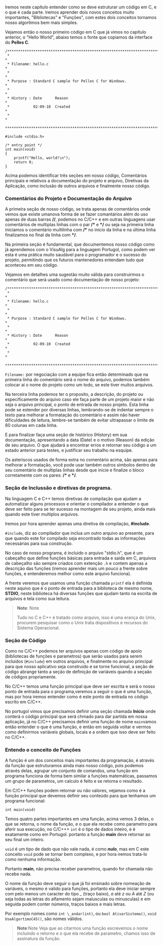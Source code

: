Iremos neste capítulo entender como se deve estruturar um código em C, e o que é cada parte. Iremos aprender dois novos conceitos muito importantes, "Bibliotecas" e "Funções", com estes dois conceitos tornamos nosso algortimos bem mais simples.

Vejamos então o nosso primeiro código em C que já vimos no capítulo anterior, o "Hello World", abaixo temos o fonte que copiamos da interface do **Pelles C**.

```
/****************************************************************************
 *                                                                          *
 * Filename: hello.c                                                        *
 *                                                                          *
 * Purpose : Standard C sample for Pelles C for Windows.                    *
 *                                                                          *
 * History : Date      Reason                                               *
 *           02-09-10  Created                                              *
 *                                                                          *
 ****************************************************************************/

#include <stdio.h>

/* entry point */
int main(void)
{
    printf("Hello, world!\n");
    return 0;
}
```

Acima podemos identificar três seções em nosso código, Comentários principais e relativos a documentação do projeto e arquivo, Diretivas da Aplicação, como inclusão de outros arquivos e finalmente nosso código.

### Comentários do Projeto e Documentação do Arquivo

A primeira seção de nosso código, se trata apenas de comentários onde vemos que existe umanova forma de se fazer comantários além do uso apenas de duas barras **//**, podemos no C/C++ e em outras linguagens usar comentários de multiplas linhas com o par **/\*** e **\*/** ou seja na primeira linha iniciamos o comentário multilinha com **/\*** no inicio da linha e na última linha finalizamos no final da linha com **\*/**.

Na primeira seção é fundamental, que documentemos nosso código como já aprendemos com o VisuAlg para a linguagem Portugol, como podem ver esta é uma prática muito saudável para o programador e o sucesso do projeto, permitindo que os futuros mantenedores entendam tudo que aconteceu em seu código.

Vejamos em detalhes uma sugestão muito válida para construirmos o comentário que será usado como documentação de nosso projeto:

```
/****************************************************************************
 *                                                                          *
 * Filename: hello.c                                                        *
 *                                                                          *
 * Purpose : Standard C sample for Pelles C for Windows.                    *
 *                                                                          *
 * History : Date      Reason                                               *
 *           02-09-10  Created                                              *
 *                                                                          *
 ****************************************************************************/
```

`Filename:` por negociação com a equipe fica então determinado que na primeira linha do comentário será o nome do arquivo, podemos também colocar ai o nome do projeto como um todo, se este tiver muitos arquivos.

Na terceira linha podemos ter o proposito, a descrição, do projeto ou especificamente do arquivo caso ele faça parte de um projeto maior e não seja o arquivo principal, o ponto de entrada de nosso projeto. Esta linha pode se estender por diversas linhas, lembrando-se de indentar sempre o texto para melhorar a formatação do comentário e assim não haver dificuldades de leitura, lembre-se também de evitar ultrapassar o limite de 80 colunas em cada linha.

E para finalizar faça uma seção de histórico (History) em sua documentação, apresentando a data (Date) e o motivo (Reason) da edição de seu arquivo. O que ajudará a encontrar erros e retornar seu código a um estado anterior para testes, e justificar seu trabalho na esquipe.

Os asteriscos usados de forma extra no comentário acima, são apenas para melhorar a formatação, você pode usar também outros simbolos dentro de seu comentário de multiplas linhas desde que inicie e finalize o bloco corretamente com os pares: **/\*** e **\*/**.

### Seção de Inclussão e diretivas de programa.

Na linguagem C e C++ temos diretivas de compilação que ajudam a automatizar alguns processos e orientar o compilador a entender o que deve ser feito para se ter sucesso na montagem de seu projeto, ainda mais quando este tiver multiplos arquivos.

Iremos por hora aprender apenas uma diretiva de compilação, **#include**.

`#include`, diz ao compilador que inclua um outro arquivo ao presente, para que quando este for compilado seja encontrado todas as informações necessárias para sua construção.

No caso de nosso programa, é incluido o arquivo "stdio.h", que é um cabeçalho que define funções básicas para entrada e saida em C, arquivos de cabeçalho são sempre criados com extenção `.h` e contem apenas a descrição das funções (iremos aprender mais um pouco a frente sobre funções, e entenderemos melhor como este arquivo funciona).

A frente veremos que usamos uma função chamada `printf` ela é definida neste aquivo que é o ponto de entrada para a biblioteca de mesmo nome, **STDIO**, neste biblioteca há diversas funções que ajudam tanto na escrita de arquivos e tela como sua leitura.

> **Note**: Note
> 
> Tudo no C e C++ é tratado como arquivo, isso é uma erança do Unix, procurem pesquisar como o Unix trata dispositivos e recursos do Sistema Operacional.

### Seção de Código

Como no C/C++ podemos ter arquivos apenas com código de apoio (bibliotecas de funções e parametros) que serão usados para serem incluidos (`#include`) em outros arquivos, e finalmente no arquivo principal para que nosso aplicativo seja construido e se torne funcional, a seção de código abrange tanto a seção de definição de variáveis quando a seçaão de códigos propriamente.

No C/C++ temos uma função principal que deve ser escrita e será o nosso ponto de entrada para o programa,veremos a seguir o que é uma função, mas por hora iremos entender como é este ponto de entrada no código escrito em C/C++.

No portugol vimos que precisamos definir uma seção chamada **Inicio** onde conterá o código principal que será chmado para dar partida em nossa aplicação, já no C/C++ precisamos definir uma função de nome `main`vamos então entender o que é uma função, e então em seguida voltar e vermos como definirmos variáveis globais, locais e a ordem que isso deve ser feito no C/C++.

### Entendo o conceito de Funções

A função é um dos conceitos mais importantes da programação, é através da função que estruturamos ainda mais nosso código, pois podemos através delas, agrupar um conjunto de comandos, uma função em programa funciona de forma bem similar a funções matemáticas, passamos um grupo de parametros, um calculo é feito e se retorna o resultado.

Em C/C++ funções podem retornar ou não valores, vejamos como é a função principal que devemos definir seu conteúdo para que tenhamos um programa funcional:

```
int main(void)
```

Temos quatro partes importantes em uma função, acima vemos 3 delas, o que se retorna, o nome da função, e o que ela recebe como parametro para aferir sua execução, no C/C+++ `int` é o tipo de dados inteiro, e é exatamente como em Portugol. portanto a função **main** deve retornar ao seu final um inteiro.

`void` é um tipo de dado que não vale nada, é como ***nulo***, mas em C este conceito `void` pode se tornar bem complexo, e por hora iremos trata-lo como nenhuma informação.

Portanto **main**, não precisa receber parametros, quando for chamada não recebe nada.

O nome da função deve seguir o que já foi ensinado sobre nomeação de variáveis, o mesmo é valido para funções, portanto ela deve iniciar sempre com pelo menos um caracter do tipo *\_* (traço baixo), *a* até *z* ou *A* até *Z* (ou seja todas as letras do alfamento sejam maíusculas ou mínusculas) e em seguida podem conter números, traços baixos e mais letras.

Por exemplo nomes como `int \_andar(int)`, ou `bool AtivarSistema()`, `void UseAlgortimoC45()`, são nomes válidos. 

> **Note**:Note
> Veja que ao citarmos uma função escrevemos o nome incluindo o retorno e o que ela recebe de parametro, chamos isso de assinatura da função.

